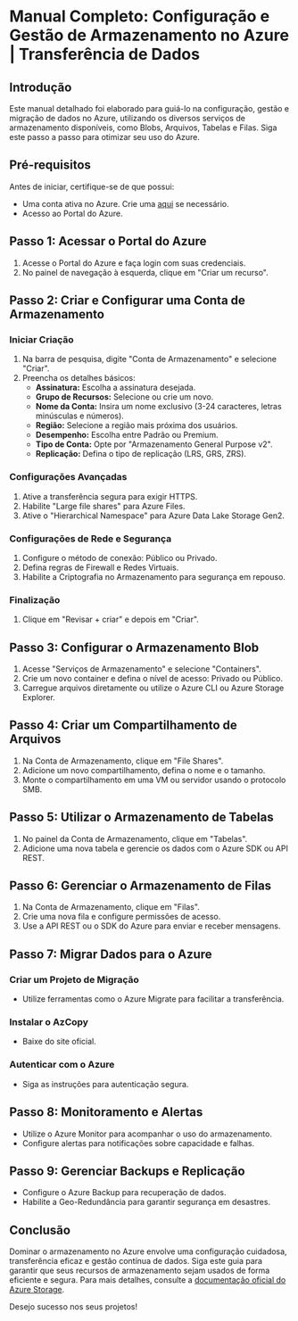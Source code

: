 # Manual Completo: Configuração e Gestão de Armazenamento no Azure | Transferência de Dados

## Introdução

Este manual detalhado foi elaborado para guiá-lo na configuração, gestão e migração de dados no Azure, utilizando os diversos serviços de armazenamento disponíveis, como Blobs, Arquivos, Tabelas e Filas. Siga este passo a passo para otimizar seu uso do Azure.

## Pré-requisitos

Antes de iniciar, certifique-se de que possui:
- Uma conta ativa no Azure. Crie uma [aqui](https://azure.microsoft.com/en-us/free/) se necessário.
- Acesso ao Portal do Azure.

## Passo 1: Acessar o Portal do Azure

1. Acesse o Portal do Azure e faça login com suas credenciais.
2. No painel de navegação à esquerda, clique em "Criar um recurso".

## Passo 2: Criar e Configurar uma Conta de Armazenamento

### Iniciar Criação
1. Na barra de pesquisa, digite "Conta de Armazenamento" e selecione "Criar".
2. Preencha os detalhes básicos:
   - **Assinatura:** Escolha a assinatura desejada.
   - **Grupo de Recursos:** Selecione ou crie um novo.
   - **Nome da Conta:** Insira um nome exclusivo (3-24 caracteres, letras minúsculas e números).
   - **Região:** Selecione a região mais próxima dos usuários.
   - **Desempenho:** Escolha entre Padrão ou Premium.
   - **Tipo de Conta:** Opte por "Armazenamento General Purpose v2".
   - **Replicação:** Defina o tipo de replicação (LRS, GRS, ZRS).

### Configurações Avançadas
1. Ative a transferência segura para exigir HTTPS.
2. Habilite "Large file shares" para Azure Files.
3. Ative o "Hierarchical Namespace" para Azure Data Lake Storage Gen2.

### Configurações de Rede e Segurança
1. Configure o método de conexão: Público ou Privado.
2. Defina regras de Firewall e Redes Virtuais.
3. Habilite a Criptografia no Armazenamento para segurança em repouso.

### Finalização
1. Clique em "Revisar + criar" e depois em "Criar".

## Passo 3: Configurar o Armazenamento Blob

1. Acesse "Serviços de Armazenamento" e selecione "Containers".
2. Crie um novo container e defina o nível de acesso: Privado ou Público.
3. Carregue arquivos diretamente ou utilize o Azure CLI ou Azure Storage Explorer.

## Passo 4: Criar um Compartilhamento de Arquivos

1. Na Conta de Armazenamento, clique em "File Shares".
2. Adicione um novo compartilhamento, defina o nome e o tamanho.
3. Monte o compartilhamento em uma VM ou servidor usando o protocolo SMB.

## Passo 5: Utilizar o Armazenamento de Tabelas

1. No painel da Conta de Armazenamento, clique em "Tabelas".
2. Adicione uma nova tabela e gerencie os dados com o Azure SDK ou API REST.

## Passo 6: Gerenciar o Armazenamento de Filas

1. Na Conta de Armazenamento, clique em "Filas".
2. Crie uma nova fila e configure permissões de acesso.
3. Use a API REST ou o SDK do Azure para enviar e receber mensagens.

## Passo 7: Migrar Dados para o Azure

### Criar um Projeto de Migração
- Utilize ferramentas como o Azure Migrate para facilitar a transferência.

### Instalar o AzCopy
- Baixe do site oficial.

### Autenticar com o Azure
- Siga as instruções para autenticação segura.

## Passo 8: Monitoramento e Alertas

- Utilize o Azure Monitor para acompanhar o uso do armazenamento.
- Configure alertas para notificações sobre capacidade e falhas.

## Passo 9: Gerenciar Backups e Replicação

- Configure o Azure Backup para recuperação de dados.
- Habilite a Geo-Redundância para garantir segurança em desastres.

## Conclusão

Dominar o armazenamento no Azure envolve uma configuração cuidadosa, transferência eficaz e gestão contínua de dados. Siga este guia para garantir que seus recursos de armazenamento sejam usados de forma eficiente e segura. Para mais detalhes, consulte a [documentação oficial do Azure Storage](https://docs.microsoft.com/en-us/azure/storage/).

Desejo sucesso nos seus projetos!
